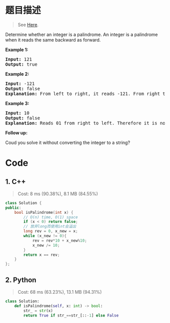 # 题目描述

> See [Here](https://leetcode.com/problems/palindrome-number/).

<div><p>Determine whether an integer is a palindrome. An integer&nbsp;is&nbsp;a&nbsp;palindrome when it&nbsp;reads the same backward as forward.</p>

<p><strong>Example 1:</strong></p>

<pre><strong>Input:</strong> 121
<strong>Output:</strong> true
</pre>

<p><strong>Example 2:</strong></p>

<pre><strong>Input:</strong> -121
<strong>Output:</strong> false
<strong>Explanation:</strong> From left to right, it reads -121. From right to left, it becomes 121-. Therefore it is not a palindrome.
</pre>

<p><strong>Example 3:</strong></p>

<pre><strong>Input:</strong> 10
<strong>Output:</strong> false
<strong>Explanation:</strong> Reads 01 from right to left. Therefore it is not a palindrome.
</pre>

<p><strong>Follow up:</strong></p>

<p>Coud you solve&nbsp;it without converting the integer to a string?</p>
</div>

# Code

## 1. C++

> Cost: 8 ms (90.38%), 8.1 MB (84.55%)

```cpp
class Solution {
public:
    bool isPalindrome(int x) {
        // O(n) time, O(1) space
        if (x < 0) return false;
        // 放弃long而使用int会溢出
        long rev = 0, x_new = x;
        while (x_new != 0){
            rev = rev*10 + x_new%10;
            x_new /= 10;
        }
        return x == rev;
    }
};
```

## 2. Python

> Cost: 68 ms (63.23%), 13.1 MB (94.31%)

```python
class Solution:
    def isPalindrome(self, x: int) -> bool:
        str_ = str(x)
        return True if str_==str_[::-1] else False
```
